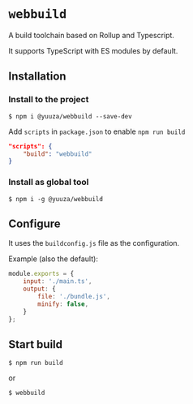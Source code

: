 # `webbuild`

A build toolchain based on Rollup and Typescript.

It supports TypeScript with ES modules by default.

## Installation

### Install to the project

```shell
$ npm i @yuuza/webbuild --save-dev
```

Add `scripts` in `package.json` to enable `npm run build`

```json
"scripts": {
    "build": "webbuild"
}
```

### Install as global tool

```shell
$ npm i -g @yuuza/webbuild
```

## Configure

It uses the `buildconfig.js` file as the configuration.

Example (also the default):
```js
module.exports = {
    input: './main.ts',
    output: {
        file: './bundle.js',
        minify: false,
    }
};
```

## Start build

```shell
$ npm run build
```
or
```shell
$ webbuild
```